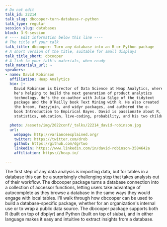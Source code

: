 ```yaml
---
# Do not edit
talk_id: 22214
talk_slug: dbcooper-turn-database-r-python
talk_type: regular
session_slug: databases
block: 3-9-session
# ---- Edit information below this line ----
# The title of your talk
talk_title: dbcooper: Turn any database into an R or Python package
# A short version of the title, suitable for small displays
talk_title_short: dbcooper
# A link to your talk's materials, when ready
talk_materials_url: ~
speakers:
- name: David Robinson
  affiliation: Heap Analytics
  bio: |+
    David Robinson is Director of Data Science at Heap Analytics, where
    he's helping to build the next generation of product analytics
    technology. He's the co-author with Julia Silge of the tidytext
    package and the O’Reilly book Text Mining with R. He also created
    the broom, fuzzyjoin, and widyr packages, and authored the e-
    book Introduction to Empirical Bayes. David is passionate about R,
    statistics, education, live-coding, probability, and his two children.

  photo: /assets/img/2022conf/_talks/22214_david-robinson.jpg
  url:
    webpage: http://varianceexplained.org/
    twitter: https://twitter.com/drob
    github: https://github.com/dgrtwo
    linkedin: https://www.linkedin.com/in/david-robinson-3584642a
    affiliation: https://heap.io/

---
```


<!-- ABSTRACT ----
Please write abstract below. You may use simple markdown (links, code style, bold, italics)
-->

The first step of any data analysis is importing data, but for tables in a
database this can be a surprisingly challenging step that takes analysts out
of their workflow. The dbcooper package turns a database connection into a
collection of accessor functions, letting users take advantage of autocomplete
as they browse a database in the same ways they would engage with local tables.
I'll walk through how dbcooper can be used to build a database-specific package,
whether for an organization's internal use or to wrap a public data source. The
dbcooper package supports both R (built on top of dbplyr) and Python (built on
top of siuba), and in either language makes it easy and intuitive to extract
insights from a database.
